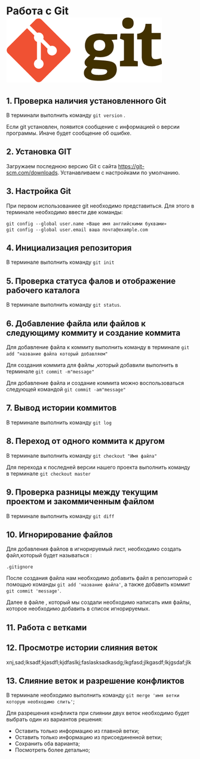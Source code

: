 # Работа с Git      ![лого Git](/images/git.png)
## 1. Проверка наличия установленного Git
В терминали выполнить команду `git version` .

Если git установлен, появится сообщение с информацией о версии программы. Иначе будет сообщение об ошибке.

## 2. Установка GIT
Загружаем последнюю версию Git  с сайта https://git-scm.com/downloads.
Устанавливаем с настройками по умолчанию.

## 3. Настройка Git

При первом использованиее git необходимо представиться. Для этого в терминале необходимо ввести две команды:
```
git config --global user.name «Ваше имя английскими буквами»
git config --global user.email ваша почта@example.com
```
## 4. Инициализация репозитория 

В терминале выполнить команду `git init`

## 5. Проверка статуса фалов и отображение рабочего каталога

В терминале выполнить команду  `git status`.

## 6. Добавление файла или файлов к следующиму коммиту и создание коммита

Для добавление файла к коммиту выполнить команду в терминале `git add "название файла который добавляем"`

Для создания коммита для файлы ,который добавили выполнить в терминале `git commit -m"message"`

Для добавление файла и создание коммита можно воспользоваться следующей командой `git commit -am"message"`

## 7. Вывод истории коммитов

В терминале выполнить команду `git log`

## 8. Переход от одного коммита к другом

В терминале выполнить команду `git checkout "Имя файла"`

Для перехода к последней версии нашего проекта выполнить команду в терминале `git checkout master `

## 9. Проверка разницы между текущим проектом и закоммиченным файлом

В терминале выполнить команду `git diff`

## 10. Игнорирование файлов

Для добавления файлов в игнорируемый лист, необходимо создать файл,который будет называться :
```
.gitignore
```
После создания файла нам необходимо добавить файл в репозиторий с помощью команды
`git add 'название файла'`, а также добавить коммит `git commit 'message'`.

Далее в файле , который мы создали необходимо написать имя файлы, которое необходимо добавить в список игнорируемых.

## 11. Работа с ветками

## 12. Просмотре истории слияния веток

xnj,sad;lksadf;kjasdfl;kjdfaslkj;faslasksadkasdg;lkgfasd;jlkgasdf;lkjgsdaf;jlk

## 13. Слияние веток и разрешение конфликтов
В терминале необходимо выполнить команду `git merge 'имя ветки которую необходимо слить'`; 

 Для разрешения конфликта при слиянии двух веток необходимо будет выбрать один из вариантов решения:
* Оставить только информацию из главной ветки;
* Оставить только информацию из присоединенной ветки;
* Сохранить оба варианта;
* Посмотреть более детально;

